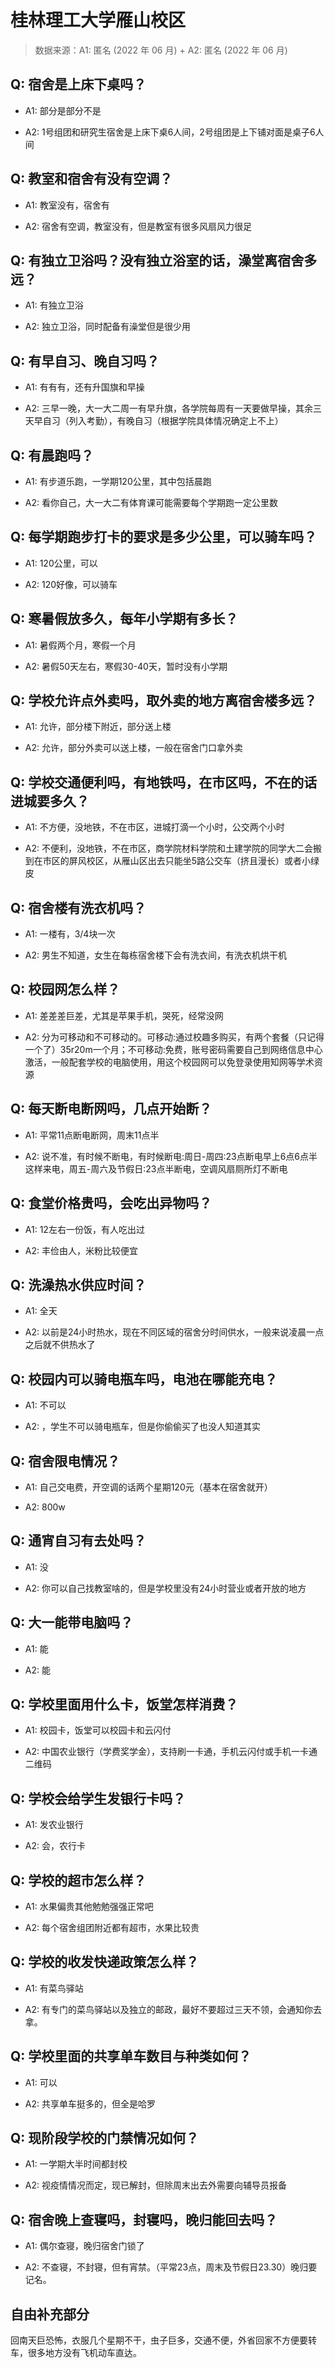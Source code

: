 # 桂林理工大学雁山校区

> 数据来源：A1: 匿名 (2022 年 06 月) + A2: 匿名 (2022 年 06 月)

## Q: 宿舍是上床下桌吗？

- A1: 部分是部分不是

- A2: 1号组团和研究生宿舍是上床下桌6人间，2号组团是上下铺对面是桌子6人间

## Q: 教室和宿舍有没有空调？

- A1: 教室没有，宿舍有

- A2: 宿舍有空调，教室没有，但是教室有很多风扇风力很足

## Q: 有独立卫浴吗？没有独立浴室的话，澡堂离宿舍多远？

- A1: 有独立卫浴

- A2: 独立卫浴，同时配备有澡堂但是很少用

## Q: 有早自习、晚自习吗？

- A1: 有有有，还有升国旗和早操

- A2: 三早一晚，大一大二周一有早升旗，各学院每周有一天要做早操，其余三天早自习（列入考勤），有晚自习（根据学院具体情况确定上不上）

## Q: 有晨跑吗？

- A1: 有步道乐跑，一学期120公里，其中包括晨跑

- A2: 看你自己，大一大二有体育课可能需要每个学期跑一定公里数

## Q: 每学期跑步打卡的要求是多少公里，可以骑车吗？

- A1: 120公里，可以

- A2: 120好像，可以骑车

## Q: 寒暑假放多久，每年小学期有多长？

- A1: 暑假两个月，寒假一个月

- A2: 暑假50天左右，寒假30-40天，暂时没有小学期

## Q: 学校允许点外卖吗，取外卖的地方离宿舍楼多远？

- A1: 允许，部分楼下附近，部分送上楼

- A2: 允许，部分外卖可以送上楼，一般在宿舍门口拿外卖

## Q: 学校交通便利吗，有地铁吗，在市区吗，不在的话进城要多久？

- A1: 不方便，没地铁，不在市区，进城打滴一个小时，公交两个小时

- A2: 不便利，没地铁，不在市区，商学院材料学院和土建学院的同学大二会搬到在市区的屏风校区，从雁山区出去只能坐5路公交车（挤且漫长）或者小绿皮

## Q: 宿舍楼有洗衣机吗？

- A1: 一楼有，3/4块一次

- A2: 男生不知道，女生在每栋宿舍楼下会有洗衣间，有洗衣机烘干机

## Q: 校园网怎么样？

- A1: 差差差巨差，尤其是苹果手机，哭死，经常没网

- A2: 分为可移动和不可移动的。可移动:通过校趣多购买，有两个套餐（只记得一个了）35r20m一个月；不可移动:免费，账号密码需要自己到网络信息中心激活，一般配套学校的电脑使用，用这个校园网可以免登录使用知网等学术资源

## Q: 每天断电断网吗，几点开始断？

- A1: 平常11点断电断网，周末11点半

- A2: 说不准，有时候不断电，有时候断电:周日-周四:23点断电早上6点6点半这样来电，周五-周六及节假日:23点半断电，空调风扇厕所灯不断电

## Q: 食堂价格贵吗，会吃出异物吗？

- A1: 12左右一份饭，有人吃出过

- A2: 丰俭由人，米粉比较便宜

## Q: 洗澡热水供应时间？

- A1: 全天

- A2: 以前是24小时热水，现在不同区域的宿舍分时间供水，一般来说凌晨一点之后就不供热水了

## Q: 校园内可以骑电瓶车吗，电池在哪能充电？

- A1: 不可以

- A2: ，学生不可以骑电瓶车，但是你偷偷买了也没人知道其实

## Q: 宿舍限电情况？

- A1: 自己交电费，开空调的话两个星期120元（基本在宿舍就开）

- A2: 800w

## Q: 通宵自习有去处吗？

- A1: 没

- A2: 你可以自己找教室啥的，但是学校里没有24小时营业或者开放的地方

## Q: 大一能带电脑吗？

- A1: 能

- A2: 能

## Q: 学校里面用什么卡，饭堂怎样消费？

- A1: 校园卡，饭堂可以校园卡和云闪付

- A2: 中国农业银行（学费奖学金），支持刷一卡通，手机云闪付或手机一卡通二维码

## Q: 学校会给学生发银行卡吗？

- A1: 发农业银行

- A2: 会，农行卡

## Q: 学校的超市怎么样？

- A1: 水果偏贵其他勉勉强强正常吧

- A2: 每个宿舍组团附近都有超市，水果比较贵

## Q: 学校的收发快递政策怎么样？

- A1: 有菜鸟驿站

- A2: 有专门的菜鸟驿站以及独立的邮政，最好不要超过三天不领，会通知你去拿。

## Q: 学校里面的共享单车数目与种类如何？

- A1: 可以

- A2: 共享单车挺多的，但全是哈罗

## Q: 现阶段学校的门禁情况如何？

- A1: 一学期大半时间都封校

- A2: 视疫情情况而定，现已解封，但除周末出去外需要向辅导员报备

## Q: 宿舍晚上查寝吗，封寝吗，晚归能回去吗？

- A1: 偶尔查寝，晚归宿舍门锁了

- A2: 不查寝，不封寝，但有宵禁。（平常23点，周末及节假日23.30）晚归要记名。

## 自由补充部分

回南天巨恐怖，衣服几个星期不干，虫子巨多，交通不便，外省回家不方便要转车，很多地方没有飞机动车直达。